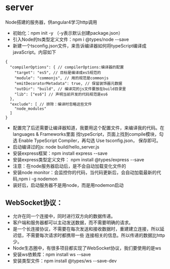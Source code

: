 # server
Node搭建的服务器，供angular4学习http调用

- 初始化：npm init -y  （-y表示默认创建package.json）
- 引入Node的ts类型定义文件：npm i @types/node --save
- 新建一个tsconfig.json文件，来告诉编译器如何将typeScript编译成javaScript。内容如下
```
{
  "compilerOptions": { // compilerOptions:编译器的配置
    "target": "es5", // 目标是编译成es5规范的
    "module": "commonjs", // 用的规范是commonjs
    "emitDecoratorMetadata": true, // 保留装饰器元数据
    "outDir": "build", // 编译完的js文件要放在build目录里
    "lib": ["es6"] // 声明当前开发的代码规范是es6
  },
  "exclude": [ // 排除：编译时忽略这些文件
    "node_modules"
  ]
}
```
- 配置完了后还需要让编译器知道，我要用这个配置文件，来编译我的代码。在languages & Frameworks里面
找typeScript，页面上找到compile模块，勾选  Enable TypeScript Compiler，再勾选 Use tsconfig.json，
保存即可。
- 启动编译过的js: node build/hello_server.js
- 安装express框架：npm install express --save
- 安装express类型定义文件： npm install @types/express --save
- 注意：在node服务器启动后，是不会自动加载变化文件的
- 安装node monitor：会监控你的代码，当代码更新后，会自动加载最新的代码,npm i -g nodemon
- 装好后，启动服务器不是用node，而是用nodemon启动

## WebSocket协议：
- 允许在同一个连接中，同时进行双方向的数据传递。
- 客户端和服务器都可以主动发送数据，而不需要明确的请求。
- 是一个长连接协议，不需要在每次发送和接收数据时，重建建立连接，所以延迟低，不需要每次请求时都携带一些
连接相关的信息。所以传递的数据比http少。
- Node生态圈中，有很多项目都实现了WebSocket协议，我们要使用的是ws
- 安装ws依赖库：npm install ws --save
- 安装类型文件：npm install @types/ws --save-dev
